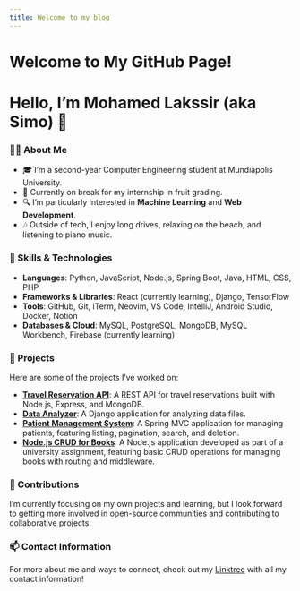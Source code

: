 ```yaml
---
title: Welcome to my blog
---
```


# Welcome to My GitHub Page!

# Hello, I’m Mohamed Lakssir (aka Simo) 👋

### 👨‍💻 About Me
- 🎓 I’m a second-year Computer Engineering student at Mundiapolis University.
- 🌱 Currently on break for my internship in fruit grading.
- 🔍 I’m particularly interested in **Machine Learning** and **Web Development**.
- 🎶 Outside of tech, I enjoy long drives, relaxing on the beach, and listening to piano music.

### 🔧 Skills & Technologies
- **Languages**: Python, JavaScript, Node.js, Spring Boot, Java, HTML, CSS, PHP
- **Frameworks & Libraries**: React (currently learning), Django, TensorFlow
- **Tools**: GitHub, Git, iTerm, Neovim, VS Code, IntelliJ, Android Studio, Docker, Notion
- **Databases & Cloud**: MySQL, PostgreSQL, MongoDB, MySQL Workbench, Firebase (currently learning)

### 🌟 Projects
Here are some of the projects I’ve worked on:
- [**Travel Reservation API**](https://github.com/thejokers69/travel-reservation-api.git): A REST API for travel reservations built with Node.js, Express, and MongoDB.
- [**Data Analyzer**](https://github.com/thejokers69/analyseur_donnees.git): A Django application for analyzing data files.
- [**Patient Management System**](https://github.com/thejokers69/tp3_Gere_Patient.git): A Spring MVC application for managing patients, featuring listing, pagination, search, and deletion.
- [**Node.js CRUD for Books**](https://github.com/thejokers69/TP1-Mundiapolis-NodeJS.git): A Node.js application developed as part of a university assignment, featuring basic CRUD operations for managing books with routing and middleware.

### 🤝 Contributions
I’m currently focusing on my own projects and learning, but I look forward to getting more involved in open-source communities and contributing to collaborative projects.

### 📫 Contact Information
For more about me and ways to connect, check out my [Linktree](https://linktr.ee/MohamedLakssir) with all my contact information!
